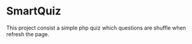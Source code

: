 # SmartQuiz
This project consist a simple php quiz which questions are shuffle when refresh the page.
